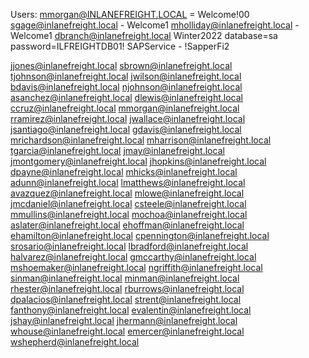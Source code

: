 Users:
mmorgan@INLANEFREIGHT.LOCAL = Welcome!00
sgage@inlanefreight.local - Welcome1
mholliday@inlanefreight.local - Welcome1
dbranch@inlanefreight.local Winter2022
database=sa password=ILFREIGHTDB01!
SAPService - !SapperFi2


jjones@inlanefreight.local
sbrown@inlanefreight.local
tjohnson@inlanefreight.local
jwilson@inlanefreight.local
bdavis@inlanefreight.local
njohnson@inlanefreight.local
asanchez@inlanefreight.local
dlewis@inlanefreight.local
ccruz@inlanefreight.local
mmorgan@inlanefreight.local
rramirez@inlanefreight.local
jwallace@inlanefreight.local
jsantiago@inlanefreight.local
gdavis@inlanefreight.local
mrichardson@inlanefreight.local
mharrison@inlanefreight.local
tgarcia@inlanefreight.local
jmay@inlanefreight.local
jmontgomery@inlanefreight.local
jhopkins@inlanefreight.local
dpayne@inlanefreight.local
mhicks@inlanefreight.local
adunn@inlanefreight.local
lmatthews@inlanefreight.local
avazquez@inlanefreight.local
mlowe@inlanefreight.local
jmcdaniel@inlanefreight.local
csteele@inlanefreight.local
mmullins@inlanefreight.local
mochoa@inlanefreight.local
aslater@inlanefreight.local
ehoffman@inlanefreight.local
ehamilton@inlanefreight.local
cpennington@inlanefreight.local
srosario@inlanefreight.local
lbradford@inlanefreight.local
halvarez@inlanefreight.local
gmccarthy@inlanefreight.local
mshoemaker@inlanefreight.local
ngriffith@inlanefreight.local
sinman@inlanefreight.local
minman@inlanefreight.local
rhester@inlanefreight.local
rburrows@inlanefreight.local
dpalacios@inlanefreight.local
strent@inlanefreight.local
fanthony@inlanefreight.local
evalentin@inlanefreight.local
jshay@inlanefreight.local
jhermann@inlanefreight.local
whouse@inlanefreight.local
emercer@inlanefreight.local
wshepherd@inlanefreight.local

